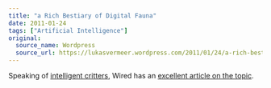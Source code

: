 ```yaml
---
title: "a Rich Bestiary of Digital Fauna"
date: 2011-01-24
tags: ["Artificial Intelligence"]
original:
  source_name: Wordpress
  source_url: https://lukasvermeer.wordpress.com/2011/01/24/a-rich-bestiary-of-digital-fauna/
---
```


Speaking of [intelligent critters](http://lukasvermeer.wordpress.com/2010/12/17/snakes-on-a-two-dimensional-plane/), Wired has an [excellent article on the topic](http://www.wired.com/magazine/2010/12/ff_ai_essay_airevolution/).
